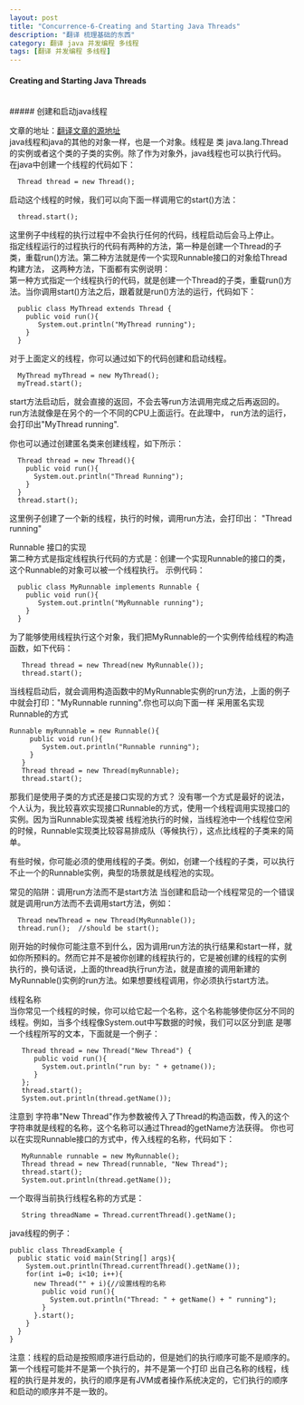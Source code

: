```yaml
---
layout: post
title: "Concurrence-6-Creating and Starting Java Threads"
description: "翻译 梳理基础的东西"
category: 翻译 java 并发编程 多线程
tags: [翻译 并发编程 多线程]
---
```

#### Creating and Starting Java Threads   
<br/>
##### 创建和启动java线程    
<br/>

文章的地址：[翻译文章的源地址](http://tutorials.jenkov.com/java-concurrency/creating-and-starting-threads.html)
<br/>
java线程和java的其他的对象一样，也是一个对象。线程是 类 java.lang.Thread的实例或者这个类的子类的实例。除了作为对象外，java线程也可以执行代码。
在java中创建一个线程的代码如下：   
```
  Thread thread = new Thread();
```

启动这个线程的时候，我们可以向下面一样调用它的start()方法：
```
  thread.start();
```

这里例子中线程的执行过程中不会执行任何的代码，线程启动后会马上停止。   
指定线程运行的过程执行的代码有两种的方法，第一种是创建一个Thread的子类，重载run()方法。第二种方法就是传一个实现Runnable接口的对象给Thread构建方法，
这两种方法，下面都有实例说明：    
第一种方式指定一个线程执行的代码，就是创建一个Thread的子类，重载run()方法。当你调用start()方法之后，跟着就是run()方法的运行，代码如下：

```
  public class MyThread extends Thread {
    public void run(){
       System.out.println("MyThread running");
    }
  }
```

对于上面定义的线程，你可以通过如下的代码创建和启动线程。 

  
```
  MyThread myThread = new MyThread();
  myTread.start();
```

start方法启动后，就会直接的返回，不会去等run方法调用完成之后再返回的。run方法就像是在另个的一个不同的CPU上面运行。在此理中，
run方法的运行，会打印出"MyThread running".    

你也可以通过创建匿名类来创建线程，如下所示：

```
  Thread thread = new Thread(){
    public void run(){
      System.out.println("Thread Running");
    }
  }
  thread.start();
```  

这里例子创建了一个新的线程，执行的时候，调用run方法，会打印出： "Thread running"     

Runnable 接口的实现   
第二种方式是指定线程执行代码的方式是：创建一个实现Runnable的接口的类，这个Runnable的对象可以被一个线程执行。
示例代码：  

```
  public class MyRunnable implements Runnable {
    public void run(){
       System.out.println("MyRunnable running");
    }
  }
```

为了能够使用线程执行这个对象，我们把MyRunnable的一个实例传给线程的构造函数，如下代码：   

```
   Thread thread = new Thread(new MyRunnable());
   thread.start();
```

当线程启动后，就会调用构造函数中的MyRunnable实例的run方法，上面的例子中就会打印："MyRunnable running".你也可以向下面一样
采用匿名实现Runnable的方式

```
Runnable myRunnable = new Runnable(){
     public void run(){
        System.out.println("Runnable running");
     }
   }
   Thread thread = new Thread(myRunnable);
   thread.start();
```

那我们是使用子类的方式还是接口实现的方式？
没有哪一个方式是最好的说法，个人认为，我比较喜欢实现接口Runnable的方式，使用一个线程调用实现接口的实例。因为当Runnable实现类被
线程池执行的时候，当线程池中一个线程位空闲的时候，Runnable实现类比较容易排成队（等候执行），这点比线程的子类来的简单。   

有些时候，你可能必须的使用线程的子类。例如，创建一个线程的子类，可以执行不止一个的Runnable实例，典型的场景就是线程池的实现。   

常见的陷阱：调用run方法而不是start方法
当创建和启动一个线程常见的一个错误就是调用run方法而不去调用start方法，例如：   

```
  Thread newThread = new Thread(MyRunnable());
  thread.run();  //should be start();
```

刚开始的时候你可能注意不到什么，因为调用run方法的执行结果和start一样，就如你所预料的。然而它并不是被你创建的线程执行的，它是被创建的线程的实例
执行的，换句话说，上面的thread执行run方法，就是直接的调用新建的MyRunnable()实例的run方法。如果想要线程调用，你必须执行start方法。   

线程名称   
当你常见一个线程的时候，你可以给它起一个名称，这个名称能够使你区分不同的线程。例如，当多个线程像System.out中写数据的时候，我们可以区分到底
是哪一个线程所写的文本，下面就是一个例子：    

```
   Thread thread = new Thread("New Thread") {
      public void run(){
        System.out.println("run by: " + getname());
      }
   };
   thread.start();
   System.out.println(thread.getName());
```

注意到 字符串"New Thread"作为参数被传入了Thread的构造函数，传入的这个字符串就是线程的名称，这个名称可以通过Thread的getName方法获得。
你也可以在实现Runnable接口的方式中，传入线程的名称，代码如下：   

```
   MyRunnable runnable = new MyRunnable();
   Thread thread = new Thread(runnable, "New Thread");
   thread.start();
   System.out.println(thread.getName());
```

一个取得当前执行线程名称的方式是：   

```
   String threadName = Thread.currentThread().getName();
```

java线程的例子：

```
public class ThreadExample {
  public static void main(String[] args){
    System.out.println(Thread.currentThread().getName());
    for(int i=0; i<10; i++){
      new Thread("" + i){//设置线程的名称
        public void run(){
          System.out.println("Thread: " + getName() + " running");
        }
      }.start();
    }
  }
}
```

注意：线程的启动是按照顺序进行启动的，但是她们的执行顺序可能不是顺序的。第一个线程可能并不是第一个执行的，并不是第一个打印
出自己名称的线程，线程的执行是并发的，执行的顺序是有JVM或者操作系统决定的，它们执行的顺序和启动的顺序并不是一致的。
